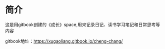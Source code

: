 # 简介

这是用gitbook创建的《成长》space,用来记录日记、读书学习笔记和日常思考等内容

gitbook地址：https://xugaoliang.gitbook.io/cheng-chang/


